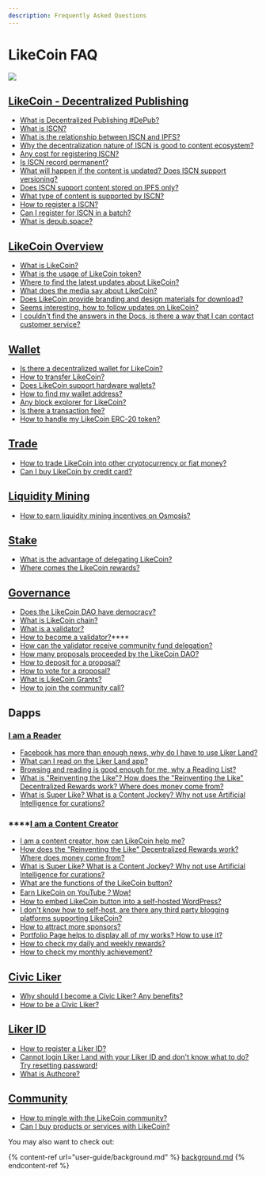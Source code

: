 ```yaml
---
description: Frequently Asked Questions
---
```


# LikeCoin FAQ

![](https://gblobscdn.gitbook.com/assets%2F-LL4mdaVjNgL6A1--PV0%2F-MHGKCas6shf9dDCwB3j%2F-MHGMnmjM4yyGSTVqz7T%2FLikeCoin\_AD27\_Small\_Update-01.png?alt=media\&token=a3cb3c10-3742-4ef9-b99a-3e05e2f82a11)

## [​LikeCoin - Decentralized Publishing](./) <a href="#likecoin-zan-shang-gong-min-gong-he-guo" id="likecoin-zan-shang-gong-min-gong-he-guo"></a>

* [What is Decentralized Publishing #DePub?](./)
* [What is ISCN?](developer/iscn/)
* [What is the relationship between ISCN and IPFS?](general-guides/decentralized-publishing/iscn-ipfs-relationship.md)
* [Why the decentralization nature of ISCN is good to content ecosystem?](general-guides/decentralized-publishing/benefits.md)
* [Any cost for registering ISCN?](general-guides/decentralized-publishing/what-is-iscn.md)
* [Is ISCN record permanent?](general-guides/decentralized-publishing/benefits.md)
* [What will happen if the content is updated? Does ISCN support versioning?](general-guides/decentralized-publishing/what-is-iscn.md)
* [Does ISCN support content stored on IPFS only?](general-guides/decentralized-publishing/iscn-ipfs-relationship.md)
* [What type of content is supported by ISCN?](general-guides/decentralized-publishing/content-type.md)
* [How to register a ISCN?](general-guides/decentralized-publishing/app.like.co.md)
* [Can I register for ISCN in a batch?](general-guides/decentralized-publishing/iscn-batch-uploader.md)
* [What is depub.space?](general-guides/decentralized-publishing/depub.space.md)

[LikeCoin Overview](general-guides/about/) <a href="#likecoin-zan-shang-gong-min-gong-he-guo" id="likecoin-zan-shang-gong-min-gong-he-guo"></a>
-----------------------------------------------------------------------------------------------------------------------------

* ​[What is LikeCoin?](./)
* [What is the usage of LikeCoin token?](archive/archive/likecoin-token.md)
* [Where to find the latest updates about LikeCoin?](https://blog.like.co/category/progress-update/)
* [What does the media say about LikeCoin?](general-guides/about/on-the-news/)
* [Does LikeCoin provide branding and design materials for download?](general-guides/about/presskit.md)
* ​[Seems interesting, how to follow updates on LikeCoin?](./#more-about-likecoin)
* [I couldn't find the answers in the Docs, is there a way that I can contact customer service?](./#contact-us)[​](https://docs.like.co/user-guide/about#contact-us)

## [Wallet](general-guides/wallet/) <a href="#wo-shi-du-zhe" id="wo-shi-du-zhe"></a>

* [Is there a decentralized wallet for LikeCoin?](general-guides/wallet/keplr.md)
* [How to transfer LikeCoin?](general-guides/wallet/like-pay.md)[  ](general-guides/wallet/keplr.md)
* [Does LikeCoin support hardware wallets?](general-guides/wallet/hardware-wallet.md)
* [How to find my wallet address?](general-guides/wallet/wallet-address.md)
* [Any block explorer for LikeCoin?](general-guides/wallet/big-dipper.md)
* [Is there a transaction fee?](general-guides/wallet/transaction-fee.md)
* [How to handle my LikeCoin ERC-20 token?](general-guides/wallet/migration/)

## [Trade](general-guides/trade/)

* [How to trade LikeCoin into other cryptocurrency or fiat money?](general-guides/trade/)
* [Can I buy LikeCoin by credit card?](general-guides/trade/trade-in-liquid.md#bylikecoinwithcreditcard)

## [Liquidity Mining](faq.md#undefined)

* [How to earn liquidity mining incentives on Osmosis?](general-guides/liquidity/osmosis.md)

## [Stake](general-guides/stake/) <a href="#wo-shi-du-zhe" id="wo-shi-du-zhe"></a>

* [What is the advantage of delegating LikeCoin?](general-guides/stake/delegation-of-likecoin.md)
* [Where comes the LikeCoin rewards?](general-guides/stake/where-comes-the-likecoin-rewards.md)

## [Governance](general-guides/governance/) <a href="#wo-shi-du-zhe" id="wo-shi-du-zhe"></a>

* [​Does the LikeCoin DAO have democracy?](general-guides/governance/liquid-democracy.md)
* [What is LikeCoin chain?](general-guides/governance/likecoin-chain.md)
* [What is a validator?](general-guides/governance/what-is-a-validator/)
* [How to become a validator?](validator/become-a-validator.md)****
* [How can the validator receive community fund delegation?](general-guides/governance/what-is-a-validator/community-delegation.md)
* ​​[How many proposals proceeded by the LikeCoin DAO?](general-guides/governance/proposals.md)
* [How to deposit for a proposal?](general-guides/governance/proposal-deposit.md)
* [How to vote for a proposal?](general-guides/governance/direct-vote.md)
* [What is LikeCoin Grants?](archive/archive/likecoin-grants.md)
* [​How to join the community call?](general-guides/governance/community-call.md)

## Dapps <a href="#wo-shi-du-zhe" id="wo-shi-du-zhe"></a>

### [I am a Reader](user-guide/liker-land/#for-readers)

* [Facebook has more than enough news, why do I have to use Liker Land? ](user-guide/liker-land/#for-readers)
* [What can I read on the Liker Land app?](archive/archive/liker-land/today-headline.md)
* [Browsing and reading is good enough for me, why a Reading List?](user-guide/liker-land/readling-list.md)
* [What is "Reinventing the Like"? How does the "Reinventing the Like" Decentralized Rewards work? Where does money come from?](user-guide/liker-land/like.md)
* [What is Super Like? What is a Content Jockey? Why not use Artificial Intelligence for curations?](user-guide/liker-land/superlike.md)

### ****[**​I am a Content Creator**](user-guide/liker-land/#for-content-creators)

* [I am a content creator, how can LikeCoin help me?](user-guide/liker-land/#for-content-creators)
* [How does the "Reinventing the Like" Decentralized Rewards work? Where does money come from?](user-guide/liker-land/like.md)
* [What is Super Like? What is a Content Jockey? Why not use Artificial Intelligence for curations?](user-guide/liker-land/superlike.md)
* [What are the functions of the LikeCoin button?](user-guide/creator/)
* [Earn LikeCoin on YouTube？Wow!](archive/archive/creatortools/youtube.md)
* [How to embed LikeCoin button into a self-hosted WordPress?](user-guide/wordpress.md)
* [I don't know how to self-host, are there any third party blogging platforms supporting LikeCoin?](user-guide/creator/blogging-platforms/)
* [How to attract more sponsors?](user-guide/creatortools/creators-pitch.md)
* [Portfolio Page helps to display all of my works? How to use it?  ](user-guide/creatortools/portfolio-page.md)
* [How to check my daily and weekly rewards?](user-guide/creatortools/rewards/)
* [How to check my monthly achievement?](user-guide/creatortools/monthly-report.md)

## [​Civic Liker​](user-guide/civic-liker/) <a href="#civic-liker" id="civic-liker"></a>

* [Why should I become a Civic Liker? Any benefits?](user-guide/civic-liker/)
* [How to be a Civic Liker?](user-guide/civic-liker/be-a-civic-liker.md)

## [​Liker ID​](user-guide/liker-id/) <a href="#liker-id" id="liker-id"></a>

* [How to register a Liker ID?](user-guide/liker-id/)
* [Cannot login Liker Land with your Liker ID and don't know what to do? Try resetting password!](user-guide/liker-id/register/reset-password.md)
* [What is Authcore?](user-guide/liker-id/register/what-is-authcore.md)

## [Community](general-guides/community/)

* [How to mingle with the LikeCoin community?](broken-reference)
* [Can I buy products or services with LikeCoin?](archive/archive/community/products-and-services.md)

You may also want to check out:

{% content-ref url="user-guide/background.md" %}
[background.md](user-guide/background.md)
{% endcontent-ref %}

